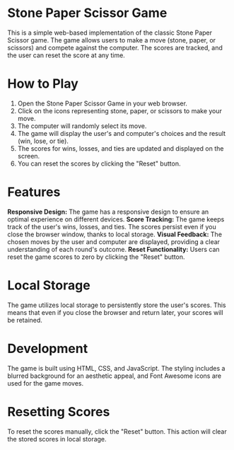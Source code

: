 # Stone Paper Scissor Game
This is a simple web-based implementation of the classic Stone Paper Scissor game. The game allows users to make a move (stone, paper, or scissors) and compete against the computer. The scores are tracked, and the user can reset the score at any time.

# How to Play
1. Open the Stone Paper Scissor Game in your web browser.
2. Click on the icons representing stone, paper, or scissors to make your move.
3. The computer will randomly select its move.
4. The game will display the user's and computer's choices and the result (win, lose, or tie).
5. The scores for wins, losses, and ties are updated and displayed on the screen.
6. You can reset the scores by clicking the "Reset" button.
# Features
**Responsive Design:** The game has a responsive design to ensure an optimal experience on different devices.
**Score Tracking:** The game keeps track of the user's wins, losses, and ties. The scores persist even if you close the browser window, thanks to local storage.
**Visual Feedback:** The chosen moves by the user and computer are displayed, providing a clear understanding of each round's outcome.
**Reset Functionality:** Users can reset the game scores to zero by clicking the "Reset" button.
# Local Storage
The game utilizes local storage to persistently store the user's scores. This means that even if you close the browser and return later, your scores will be retained.

# Development
The game is built using HTML, CSS, and JavaScript. The styling includes a blurred background for an aesthetic appeal, and Font Awesome icons are used for the game moves.

# Resetting Scores
To reset the scores manually, click the "Reset" button. This action will clear the stored scores in local storage.
